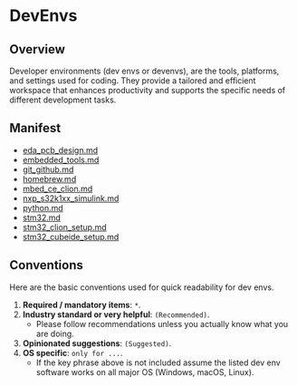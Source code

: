 # DevEnvs

## Overview

Developer environments (dev envs or devenvs), are the tools, platforms, and
settings used for coding. They provide a tailored and efficient workspace that
enhances productivity and supports the specific needs of different development
tasks.

## Manifest

- [eda_pcb_design.md](eda_pcb_design.md)
- [embedded_tools.md](embedded_tools.md)
- [git_github.md](git_github.md)
- [homebrew.md](homebrew.md)
- [mbed_ce_clion.md](mbed_ce_clion.md)
- [nxp_s32k1xx_simulink.md](nxp_s32k1xx_simulink.md)
- [python.md](python.md)
- [stm32.md](stm32.md)
- [stm32_clion_setup.md](stm32_clion_setup.md)
- [stm32_cubeide_setup.md](stm32_cubeide_setup.md)

## Conventions

Here are the basic conventions used for quick readability for dev envs.

1. **Required / mandatory items**: `*`.
2. **Industry standard or very helpful**: `(Recommended)`.
    - Please follow recommendations unless you actually know what you are doing.
3. **Opinionated suggestions**: `(Suggested)`.
4. **OS specific**: `only for ...`.
    - If the key phrase above is not included assume the listed dev env software
      works on all major OS (Windows, macOS, Linux).
